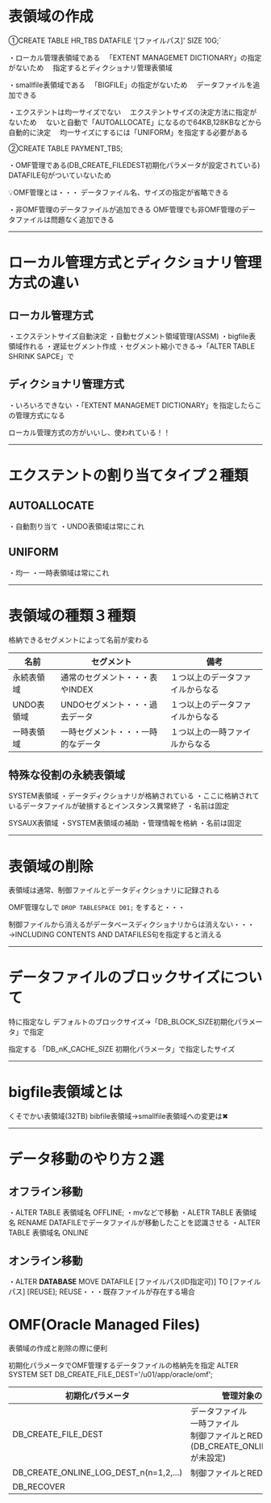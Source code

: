 # 表領域の作成

①CREATE TABLE HR_TBS DATAFILE '[ファイルパス]' SIZE 10G;`

・ローカル管理表領域である
　「EXTENT MANAGEMET DICTIONARY」の指定がないため
　指定するとディクショナリ管理表領域

・smallfile表領域である
　「BIGFILE」の指定がないため
　データファイルを追加できる

・エクステントは均一サイズでない
　エクステントサイズの決定方法に指定がないため
　ないと自動で「AUTOALLOCATE」になるので64KB,128KBなどから自動的に決定
　均一サイズにするには「UNIFORM」を指定する必要がある

②CREATE TABLE PAYMENT_TBS;

・OMF管理である(DB_CREATE_FILEDEST初期化パラメータが設定されている)
DATAFILE句がついていないため

💡OMF管理とは・・・
データファイル名、サイズの指定が省略できる

・非OMF管理のデータファイルが追加できる
OMF管理でも非OMF管理のデータファイルは問題なく追加できる


---
# ローカル管理方式とディクショナリ管理方式の違い

## ローカル管理方式
・エクステントサイズ自動決定
・自動セグメント領域管理(ASSM)
・bigfile表領域作れる
・遅延セグメント作成
・セグメント縮小できる→「ALTER TABLE SHRINK SAPCE」で

## ディクショナリ管理方式
・いろいろできない
・「EXTENT MANAGEMET DICTIONARY」を指定したらこの管理方式になる

ローカル管理方式の方がいいし、使われている！！

---
# エクステントの割り当てタイプ２種類

## AUTOALLOCATE
・自動割り当て
・UNDO表領域は常にこれ

## UNIFORM
・均一
・一時表領域は常にこれ

---
# 表領域の種類３種類

格納できるセグメントによって名前が変わる

| 名前      | セグメント              | 備考               |
| ------- | ------------------ | ---------------- |
| 永続表領域   | 通常のセグメント・・・表やINDEX | １つ以上のデータファイルからなる |
| UNDO表領域 | UNDOセグメント・・・過去データ  | １つ以上のデータファイルからなる |
| 一時表領域   | 一時セグメント・・・一時的なデータ  | １つ以上の一時ファイルからなる  |

## 特殊な役割の永続表領域

SYSTEM表領域
・データディクショナリが格納されている
・ここに格納されているデータファイルが破損するとインスタンス異常終了
・名前は固定

SYSAUX表領域
・SYSTEM表領域の補助
・管理情報を格納
・名前は固定

---
# 表領域の削除

表領域は通常、制御ファイルとデータディクショナリに記録される

OMF管理なしで
`DROP TABLESPACE D01;`
をすると・・・

制御ファイルから消えるがデータベースディクショナリからは消えない・・・
→INCLUDING CONTENTS AND DATAFILES句を指定すると消える

---

# データファイルのブロックサイズについて

特に指定なし
デフォルトのブロックサイズ→「DB_BLOCK_SIZE初期化パラメータ」で指定

指定する
「DB_nK_CACHE_SIZE 初期化パラメータ」で指定したサイズ

---
# bigfile表領域とは

くそでかい表領域(32TB)
bibfile表領域→smallfile表領域への変更は✖

---
# データ移動のやり方２選

## オフライン移動
・ALTER TABLE 表領域名 OFFLINE;
・mvなどで移動
・ALETR TABLE 表領域名 RENAME DATAFILEでデータファイルが移動したことを認識させる 
・ALTER TABLE 表領域名 ONLINE

## オンライン移動
・ALTER **DATABASE** MOVE DATAFILE [ファイルパス(ID指定可)] TO [ファイルパス]  [REUSE];
REUSE・・・既存ファイルが存在する場合

# OMF(Oracle Managed Files)

表領域の作成と削除の際に便利

初期化パラメータでOMF管理するデータファイルの格納先を指定
ALTER SYSTEM SET DB_CREATE_FILE_DEST='/u01/app/oracle/omf';


| 初期化パラメータ                               | 管理対象のファイル                                                                 |
| -------------------------------------- | ------------------------------------------------------------------------- |
| DB_CREATE_FILE_DEST                    | データファイル<br>一時ファイル<br>制御ファイルとREDOファイル<br>(DB_CREATE_ONLINE_LOG_DEST_nが未設定) |
| DB_CREATE_ONLINE_LOG_DEST_n(n=1,2,...) | 制御ファイルとREDOファイル                                                           |
| DB_RECOVER                             |                                                                           |



